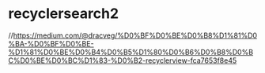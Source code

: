 # recyclersearch2


//https://medium.com/@dracveg/%D0%BF%D0%BE%D0%B8%D1%81%D0%BA-%D0%BF%D0%BE-%D1%81%D0%BE%D0%B4%D0%B5%D1%80%D0%B6%D0%B8%D0%BC%D0%BE%D0%BC%D1%83-%D0%B2-recyclerview-fca7653f8e45
